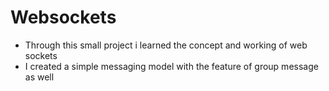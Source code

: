 # Websockets 
- Through this small project i learned the concept and working of web sockets
- I created a simple messaging model with the feature of group message as well 
